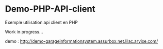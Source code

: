 # Demo-PHP-API-client
Exemple utilisation api client en PHP

Work in progress...

demo :
http://demo-garageinformationsystem.assurbox.net.lilac.arvixe.com/
